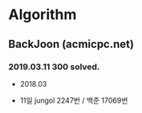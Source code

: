 # Algorithm

## BackJoon (acmicpc.net)
### 2019.03.11 300 solved.

* 2018.03
- 11일 jungol 2247번 / 백준 17069번
